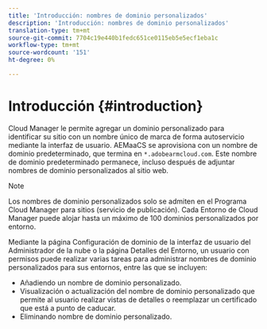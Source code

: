 ```yaml
---
title: 'Introducción: nombres de dominio personalizados'
description: 'Introducción: nombres de dominio personalizados'
translation-type: tm+mt
source-git-commit: 7704c19e440b1fedc651ce0115eb5e5ecf1eba1c
workflow-type: tm+mt
source-wordcount: '151'
ht-degree: 0%

---
```



# Introducción {#introduction}

Cloud Manager le permite agregar un dominio personalizado para identificar su sitio con un nombre único de marca de forma autoservicio mediante la interfaz de usuario. AEMaaCS se aprovisiona con un nombre de dominio predeterminado, que termina en `*.adobearmcloud.com`. Este nombre de dominio predeterminado permanece, incluso después de adjuntar nombres de dominio personalizados al sitio web.

>[!NOTE]
>Los nombres de dominio personalizados solo se admiten en el Programa Cloud Manager para sitios (servicio de publicación). Cada Entorno de Cloud Manager puede alojar hasta un máximo de 100 dominios personalizados por entorno.

Mediante la página Configuración de dominio de la interfaz de usuario del Administrador de la nube o la página Detalles del Entorno, un usuario con permisos puede realizar varias tareas para administrar nombres de dominio personalizados para sus entornos, entre las que se incluyen:

* Añadiendo un nombre de dominio personalizado.
* Visualización o actualización del nombre de dominio personalizado que permite al usuario realizar vistas de detalles o reemplazar un certificado que está a punto de caducar.
* Eliminando nombre de dominio personalizado.